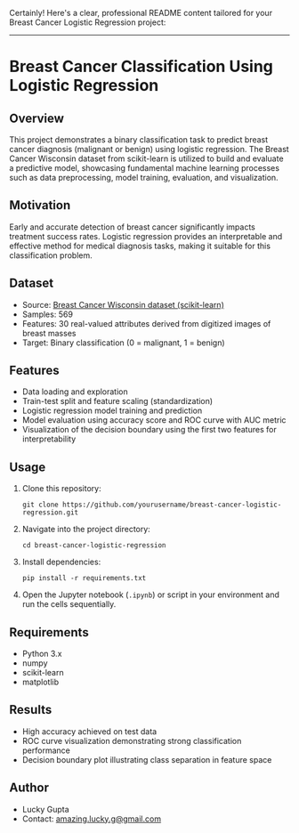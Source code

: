 Certainly! Here's a clear, professional README content tailored for your Breast Cancer Logistic Regression project:

***

# Breast Cancer Classification Using Logistic Regression

## Overview
This project demonstrates a binary classification task to predict breast cancer diagnosis (malignant or benign) using logistic regression. The Breast Cancer Wisconsin dataset from scikit-learn is utilized to build and evaluate a predictive model, showcasing fundamental machine learning processes such as data preprocessing, model training, evaluation, and visualization.

## Motivation
Early and accurate detection of breast cancer significantly impacts treatment success rates. Logistic regression provides an interpretable and effective method for medical diagnosis tasks, making it suitable for this classification problem.

## Dataset
- Source: [Breast Cancer Wisconsin dataset (scikit-learn)](https://scikit-learn.org/stable/modules/generated/sklearn.datasets.load_breast_cancer.html)
- Samples: 569
- Features: 30 real-valued attributes derived from digitized images of breast masses
- Target: Binary classification (0 = malignant, 1 = benign)

## Features
- Data loading and exploration
- Train-test split and feature scaling (standardization)
- Logistic regression model training and prediction
- Model evaluation using accuracy score and ROC curve with AUC metric
- Visualization of the decision boundary using the first two features for interpretability

## Usage
1. Clone this repository:
   ```
   git clone https://github.com/yourusername/breast-cancer-logistic-regression.git
   ```
2. Navigate into the project directory:
   ```
   cd breast-cancer-logistic-regression
   ```
3. Install dependencies:
   ```
   pip install -r requirements.txt
   ```
4. Open the Jupyter notebook (`.ipynb`) or script in your environment and run the cells sequentially.

## Requirements
- Python 3.x
- numpy
- scikit-learn
- matplotlib

## Results
- High accuracy achieved on test data
- ROC curve visualization demonstrating strong classification performance
- Decision boundary plot illustrating class separation in feature space

## Author
- Lucky Gupta  
- Contact: amazing.lucky.g@gmail.com
